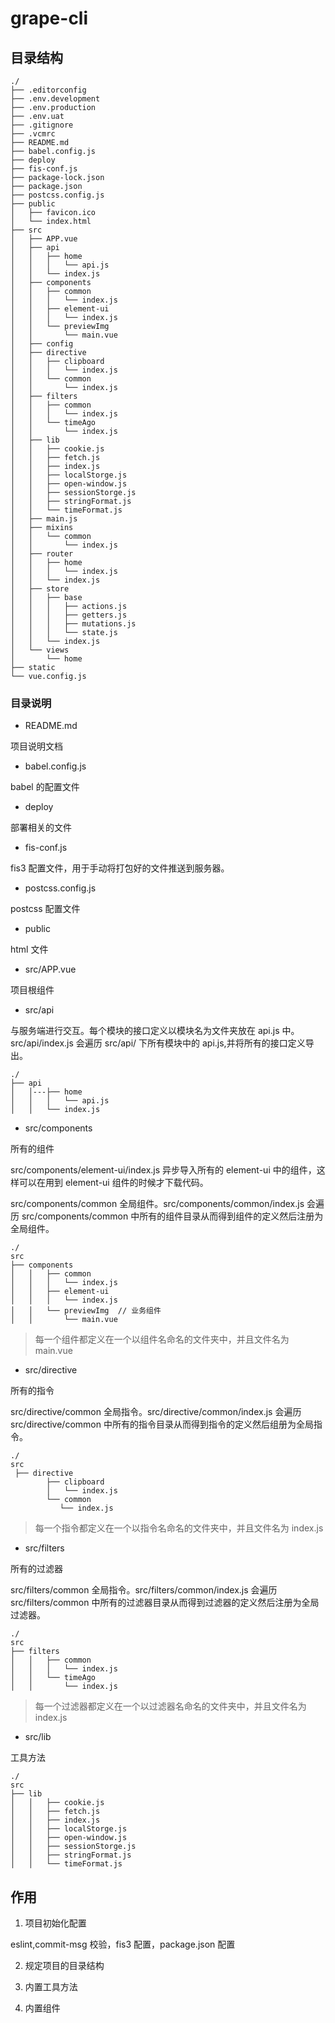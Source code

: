 # grape-cli

## 目录结构
```
./
├── .editorconfig
├── .env.development
├── .env.production
├── .env.uat
├── .gitignore
├── .vcmrc
├── README.md
├── babel.config.js
├── deploy
├── fis-conf.js
├── package-lock.json
├── package.json
├── postcss.config.js
├── public
│   ├── favicon.ico
│   └── index.html
├── src
│   ├── APP.vue
│   ├── api
│   │   ├── home
│   │   │   └── api.js
│   │   └── index.js
│   ├── components
│   │   ├── common
│   │   │   └── index.js
│   │   ├── element-ui
│   │   │   └── index.js
│   │   └── previewImg
│   │       └── main.vue
│   ├── config
│   ├── directive
│   │   ├── clipboard
│   │   │   └── index.js
│   │   └── common
│   │       └── index.js
│   ├── filters
│   │   ├── common
│   │   │   └── index.js
│   │   └── timeAgo
│   │       └── index.js
│   ├── lib
│   │   ├── cookie.js
│   │   ├── fetch.js
│   │   ├── index.js
│   │   ├── localStorge.js
│   │   ├── open-window.js
│   │   ├── sessionStorge.js
│   │   ├── stringFormat.js
│   │   └── timeFormat.js
│   ├── main.js
│   ├── mixins
│   │   └── common
│   │       └── index.js
│   ├── router
│   │   ├── home
│   │   │   └── index.js
│   │   └── index.js
│   ├── store
│   │   ├── base
│   │   │   ├── actions.js
│   │   │   ├── getters.js
│   │   │   ├── mutations.js
│   │   │   └── state.js
│   │   └── index.js
│   └── views
│       └── home
├── static
└── vue.config.js
```
### 目录说明

* README.md

项目说明文档

* babel.config.js

babel 的配置文件

* deploy

部署相关的文件

* fis-conf.js

fis3 配置文件，用于手动将打包好的文件推送到服务器。

* postcss.config.js

postcss 配置文件

* public

html 文件

* src/APP.vue

项目根组件

* src/api

与服务端进行交互。每个模块的接口定义以模块名为文件夹放在 api.js 中。 src/api/index.js 会遍历 src/api/ 下所有模块中的 api.js,并将所有的接口定义导出。

```
./
├── api
│   │---├── home
│   │   │   └── api.js
│   │   └── index.js
```

* src/components

所有的组件

src/components/element-ui/index.js 异步导入所有的 element-ui 中的组件，这样可以在用到 element-ui 组件的时候才下载代码。


src/components/common 全局组件。src/components/common/index.js 会遍历 src/components/common 中所有的组件目录从而得到组件的定义然后注册为全局组件。

```
./
src
├── components
│   │   ├── common
│   │   │   └── index.js
│   │   ├── element-ui
│   │   │   └── index.js
│   │   └── previewImg  // 业务组件
│   │       └── main.vue
```

> 每一个组件都定义在一个以组件名命名的文件夹中，并且文件名为 main.vue

* src/directive

所有的指令

src/directive/common 全局指令。src/directive/common/index.js 会遍历 src/directive/common 中所有的指令目录从而得到指令的定义然后组册为全局指令。

```
./
src
 ├── directive
        ├── clipboard
        │   └── index.js
        └── common
           └── index.js
```
> 每一个指令都定义在一个以指令名命名的文件夹中，并且文件名为 index.js

* src/filters

所有的过滤器

src/filters/common 全局指令。src/filters/common/index.js 会遍历 src/filters/common 中所有的过滤器目录从而得到过滤器的定义然后注册为全局过滤器。

```
./
src
├── filters
│   │   ├── common
│   │   │   └── index.js
│   │   └── timeAgo
│   │       └── index.js
```
> 每一个过滤器都定义在一个以过滤器名命名的文件夹中，并且文件名为 index.js

* src/lib

工具方法

```
./
src
├── lib
│   │   ├── cookie.js
│   │   ├── fetch.js
│   │   ├── index.js
│   │   ├── localStorge.js
│   │   ├── open-window.js
│   │   ├── sessionStorge.js
│   │   ├── stringFormat.js
│   │   └── timeFormat.js
```

## 作用

1. 项目初始化配置

eslint,commit-msg 校验，fis3 配置，package.json 配置

2. 规定项目的目录结构

3. 内置工具方法

4. 内置组件


